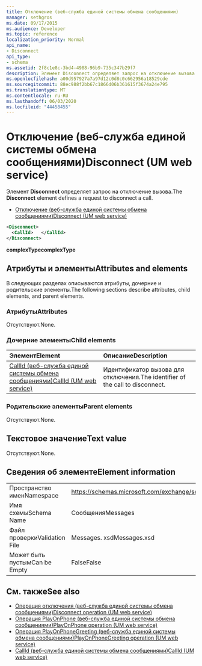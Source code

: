```yaml
---
title: Отключение (веб-служба единой системы обмена сообщениями)
manager: sethgros
ms.date: 09/17/2015
ms.audience: Developer
ms.topic: reference
localization_priority: Normal
api_name:
- Disconnect
api_type:
- schema
ms.assetid: 2f8c1e8c-3bd4-4988-96b9-735c347b29f7
description: Элемент Disconnect определяет запрос на отключение вызова.
ms.openlocfilehash: a00d957927a7a97d12c0d8c0c662956a18529cde
ms.sourcegitcommit: 88ec988f2bb67c1866d06b361615f3674a24e795
ms.translationtype: MT
ms.contentlocale: ru-RU
ms.lasthandoff: 06/03/2020
ms.locfileid: "44458455"
---
```

# <a name="disconnect-um-web-service"></a><span data-ttu-id="1292d-103">Отключение (веб-служба единой системы обмена сообщениями)</span><span class="sxs-lookup"><span data-stu-id="1292d-103">Disconnect (UM web service)</span></span>

<span data-ttu-id="1292d-104">Элемент **Disconnect** определяет запрос на отключение вызова.</span><span class="sxs-lookup"><span data-stu-id="1292d-104">The **Disconnect** element defines a request to disconnect a call.</span></span> 
  
- [<span data-ttu-id="1292d-105">Отключение (веб-служба единой системы обмена сообщениями)</span><span class="sxs-lookup"><span data-stu-id="1292d-105">Disconnect (UM web service)</span></span>](disconnect-um-web-service.md)
  
```xml
<Disconnect>
  <CallId>   </CallId>
</Disconnect>
```

 <span data-ttu-id="1292d-106">**complexType**</span><span class="sxs-lookup"><span data-stu-id="1292d-106">**complexType**</span></span>
## <a name="attributes-and-elements"></a><span data-ttu-id="1292d-107">Атрибуты и элементы</span><span class="sxs-lookup"><span data-stu-id="1292d-107">Attributes and elements</span></span>

<span data-ttu-id="1292d-108">В следующих разделах описываются атрибуты, дочерние и родительские элементы.</span><span class="sxs-lookup"><span data-stu-id="1292d-108">The following sections describe attributes, child elements, and parent elements.</span></span>
  
### <a name="attributes"></a><span data-ttu-id="1292d-109">Атрибуты</span><span class="sxs-lookup"><span data-stu-id="1292d-109">Attributes</span></span>

<span data-ttu-id="1292d-110">Отсутствуют.</span><span class="sxs-lookup"><span data-stu-id="1292d-110">None.</span></span>
  
### <a name="child-elements"></a><span data-ttu-id="1292d-111">Дочерние элементы</span><span class="sxs-lookup"><span data-stu-id="1292d-111">Child elements</span></span>

|<span data-ttu-id="1292d-112">**Элемент**</span><span class="sxs-lookup"><span data-stu-id="1292d-112">**Element**</span></span>|<span data-ttu-id="1292d-113">**Описание**</span><span class="sxs-lookup"><span data-stu-id="1292d-113">**Description**</span></span>|
|:-----|:-----|
|[<span data-ttu-id="1292d-114">CallId (веб-служба единой системы обмена сообщениями)</span><span class="sxs-lookup"><span data-stu-id="1292d-114">CallId (UM web service)</span></span>](callid-um-web-service.md) <br/> |<span data-ttu-id="1292d-115">Идентификатор вызова для отключения.</span><span class="sxs-lookup"><span data-stu-id="1292d-115">The identifier of the call to disconnect.</span></span>  <br/> |
   
### <a name="parent-elements"></a><span data-ttu-id="1292d-116">Родительские элементы</span><span class="sxs-lookup"><span data-stu-id="1292d-116">Parent elements</span></span>

<span data-ttu-id="1292d-117">Отсутствуют.</span><span class="sxs-lookup"><span data-stu-id="1292d-117">None.</span></span>
  
## <a name="text-value"></a><span data-ttu-id="1292d-118">Текстовое значение</span><span class="sxs-lookup"><span data-stu-id="1292d-118">Text value</span></span>

<span data-ttu-id="1292d-119">Отсутствуют.</span><span class="sxs-lookup"><span data-stu-id="1292d-119">None.</span></span>
  
## <a name="element-information"></a><span data-ttu-id="1292d-120">Сведения об элементе</span><span class="sxs-lookup"><span data-stu-id="1292d-120">Element information</span></span>

|||
|:-----|:-----|
|<span data-ttu-id="1292d-121">Пространство имен</span><span class="sxs-lookup"><span data-stu-id="1292d-121">Namespace</span></span>  <br/> |https://schemas.microsoft.com/exchange/services/2006/messages  <br/> |
|<span data-ttu-id="1292d-122">Имя схемы</span><span class="sxs-lookup"><span data-stu-id="1292d-122">Schema Name</span></span>  <br/> |<span data-ttu-id="1292d-123">Сообщения</span><span class="sxs-lookup"><span data-stu-id="1292d-123">Messages</span></span>  <br/> |
|<span data-ttu-id="1292d-124">Файл проверки</span><span class="sxs-lookup"><span data-stu-id="1292d-124">Validation File</span></span>  <br/> |<span data-ttu-id="1292d-125">Messages. xsd</span><span class="sxs-lookup"><span data-stu-id="1292d-125">Messages.xsd</span></span>  <br/> |
|<span data-ttu-id="1292d-126">Может быть пустым</span><span class="sxs-lookup"><span data-stu-id="1292d-126">Can be Empty</span></span>  <br/> |<span data-ttu-id="1292d-127">False</span><span class="sxs-lookup"><span data-stu-id="1292d-127">False</span></span>  <br/> |
   
## <a name="see-also"></a><span data-ttu-id="1292d-128">См. также</span><span class="sxs-lookup"><span data-stu-id="1292d-128">See also</span></span>

- [<span data-ttu-id="1292d-129">Операция отключения (веб-служба единой системы обмена сообщениями)</span><span class="sxs-lookup"><span data-stu-id="1292d-129">Disconnect operation (UM web service)</span></span>](disconnect-operation-um-web-service.md)  
- [<span data-ttu-id="1292d-130">Операция PlayOnPhone (веб-служба единой системы обмена сообщениями)</span><span class="sxs-lookup"><span data-stu-id="1292d-130">PlayOnPhone operation (UM web service)</span></span>](playonphone-operation-um-web-service.md) 
- [<span data-ttu-id="1292d-131">Операция PlayOnPhoneGreeting (веб-служба единой системы обмена сообщениями)</span><span class="sxs-lookup"><span data-stu-id="1292d-131">PlayOnPhoneGreeting operation (UM web service)</span></span>](playonphonegreeting-operation-um-web-service.md)  
- [<span data-ttu-id="1292d-132">CallId (веб-служба единой системы обмена сообщениями)</span><span class="sxs-lookup"><span data-stu-id="1292d-132">CallId (UM web service)</span></span>](callid-um-web-service.md)


